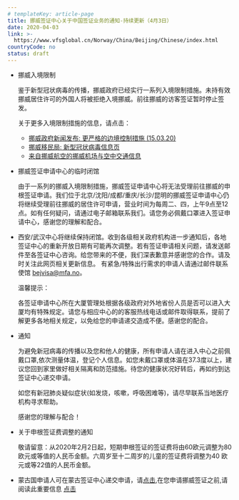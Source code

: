 ```yaml
---
# templateKey: article-page
title: 挪威签证中心关于中国签证业务的通知-持续更新（4月3日）
date: 2020-04-03
link: >-
  https://www.vfsglobal.cn/Norway/China/Beijing/Chinese/index.html
countryCode: no
status: draft
---
```

<div class="i_icon floatl marr15 first_div">

*   <span class="semibold">挪威入境限制</span>

    鉴于新型冠状病毒的传播，挪威政府已经实行一系列入境限制措施。未持有效挪威居住许可的外国人将被拒绝入境挪威。前往挪威的访客签证暂时停止签发。

    关于更多入境限制措施的信息，请点击：

    *   [挪威政府新闻发布: 更严格的边境控制措施 (15.03.20)](https://www.regjeringen.no/en/aktuelt/stricter-border-controls-being-introduced/id2693624/)
    *   [挪威移民局: 新型冠状病毒信息页](https://www.udi.no/en/important-messages/about-the-corona-situation/)
    *   [来自挪威航空的挪威机场与空中交通信息](https://avinor.no/en/information-in-connection-with-the-coronavirus-covid-19/)
*   <span class="semibold">挪威签证申请中心的临时闭馆</span>

    由于一系列的挪威入境限制措施，挪威签证申请中心将无法受理前往挪威的申根签证申请。我们位于北京/沈阳/成都/重庆/长沙/昆明的挪威签证申请中心仍将继续受理前往挪威的居住许可申请，营业时间为每周二、四，上午9点至12点。如有任何疑问，请通过电子邮箱联系我们。请您务必佩戴口罩进入签证申请中心，感谢您的理解和配合。

*   <span class="semibold">西安/武汉</span>中心将继续保持闭馆。收到各级相关政府机构进一步通知后，各地签证中心的重新开放日期有可能再次调整。若有签证申请相关问题，请发送邮件至各签证中心咨询。给您带来的不便，我们深表歉意并感谢您的合作。请及时关注此网页相关更新信息。 有紧急/特殊出行需求的申请人请通过邮件联系使馆 [bejvisa@mfa.no](mailto:bejvisa@mfa.no)。

    <span class="semibold">温馨提示：</span>

    各签证申请中心所在大厦管理处根据各级政府对外地省份人员是否可以进入大厦均有特殊规定。请您与相应中心的的客服热线电话或邮件取得联系，提前了解更多各地相关规定，以免给您的申请递交造成不便。感谢您的配合。

*   <span class="semibold">通知</span>

    为避免新冠病毒的传播以及您和他人的健康，所有申请人请在进入中心之前佩戴口罩,依次测量体温，登记个人信息。如您未戴口罩或体温在37.3度以上，建议您回到家里做好相关隔离和防范措施。待您的健康状况好转后，再如约到达签证中心递交申请。

    如您有新冠肺炎疑似症状(如发烧，咳嗽，呼吸困难等)，请尽早联系当地医疗机构寻求帮助。

    感谢您的理解与配合！

*   <span class="semibold">关于申根签证费调整的通知</span>

    敬请留意：从2020年2月2日起，短期申根签证的签证费将由60欧元调整为80欧元或等值的人民币金额。六周岁至十二周岁的儿童的签证费将调整为40 欧元或等22值的人民币金额。

*   蒙古国申请人可在蒙古签证中心递交申请，请[点击](https://www.vfsglobal.com/norway/mongolia/index.html),在您申请挪威签证之前,请阅读此重要信息 [点击](pdf/information_to_mongolian_applicants.pdf)

</div>

